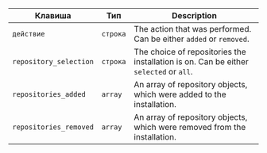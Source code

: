 | Клавиша                | Тип      | Description                                                                           |
| ---------------------- | -------- | ------------------------------------------------------------------------------------- |
| `действие`             | `строка` | The action that was performed. Can be either `added` or `removed`.                    |
| `repository_selection` | `строка` | The choice of repositories the installation is on. Can be either `selected` or `all`. |
| `repositories_added`   | `array`  | An array of repository objects, which were added to the installation.                 |
| `repositories_removed` | `array`  | An array of repository objects, which were removed from the installation.             |